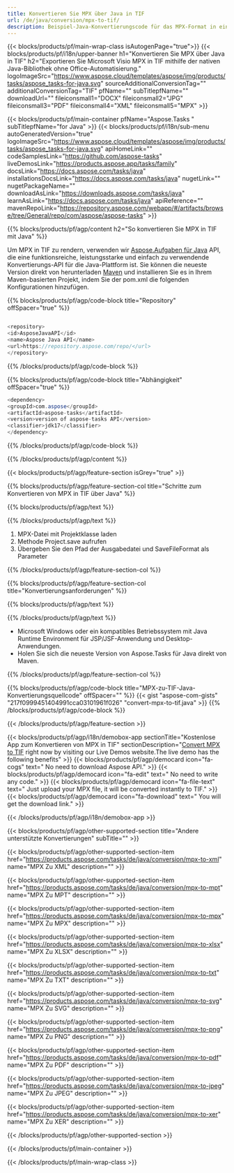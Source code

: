 ```yaml
---
title: Konvertieren Sie MPX über Java in TIF 
url: /de/java/conversion/mpx-to-tif/ 
description: Beispiel-Java-Konvertierungscode für das MPX-Format in eine TIF-Datei. Verwenden Sie diesen Beispielcode, um MPX in TIF in jeder Web- oder Desktop-Java-basierten Anwendung zu konvertieren.
---
```


{{< blocks/products/pf/main-wrap-class isAutogenPage="true">}}
{{< blocks/products/pf/i18n/upper-banner h1="Konvertieren Sie MPX über Java in TIF" h2="Exportieren Sie Microsoft Visio MPX in TIF mithilfe der nativen Java-Bibliothek ohne Office-Automatisierung." logoImageSrc="https://www.aspose.cloud/templates/aspose/img/products/tasks/aspose_tasks-for-java.svg" sourceAdditionalConversionTag="" additionalConversionTag="TIF" pfName="" subTitlepfName="" downloadUrl="" fileiconsmall1="DOCX" fileiconsmall2="JPG" fileiconsmall3="PDF" fileiconsmall4="XML" fileiconsmall5="MPX" >}}

{{< blocks/products/pf/main-container pfName="Aspose.Tasks " subTitlepfName="for Java" >}}
{{< blocks/products/pf/i18n/sub-menu autoGeneratedVersion="true" logoImageSrc="https://www.aspose.cloud/templates/aspose/img/products/tasks/aspose_tasks-for-java.svg" apiHomeLink="" codeSamplesLink="https://github.com/aspose-tasks" liveDemosLink="https://products.aspose.app/tasks/family" docsLink="https://docs.aspose.com/tasks/java" installationsDocsLink="https://docs.aspose.com/tasks/java" nugetLink="" nugetPackageName="" downloadAsLink="https://downloads.aspose.com/tasks/java" learnAsLink="https://docs.aspose.com/tasks/java" apiReference="" mavenRepoLink="https://repository.aspose.com/webapp/#/artifacts/browse/tree/General/repo/com/aspose/aspose-tasks" >}}

{{% blocks/products/pf/agp/content h2="So konvertieren Sie MPX in TIF mit Java" %}}

Um MPX in TIF zu rendern, verwenden wir
 [Aspose.Aufgaben für Java](https://products.aspose.com/tasks/java)
 API, die eine funktionsreiche, leistungsstarke und einfach zu verwendende Konvertierungs-API für die Java-Plattform ist. Sie können die neueste Version direkt von herunterladen
 [Maven](https://repository.aspose.com/webapp/#/artifacts/browse/tree/General/repo/com/aspose/aspose-tasks)
 und installieren Sie es in Ihrem Maven-basierten Projekt, indem Sie der pom.xml die folgenden Konfigurationen hinzufügen.

{{% blocks/products/pf/agp/code-block title="Repository" offSpacer="true" %}}

```cs

<repository>
<id>AsposeJavaAPI</id>
<name>Aspose Java API</name>
<url>https://repository.aspose.com/repo/</url>
</repository>

```

{{% /blocks/products/pf/agp/code-block %}}

{{% blocks/products/pf/agp/code-block title="Abhängigkeit" offSpacer="true" %}}

```cs
<dependency>
<groupId>com.aspose</groupId>
<artifactId>aspose-tasks</artifactId>
<version>version of aspose-tasks API</version>
<classifier>jdk17</classifier>
</dependency>

```

{{% /blocks/products/pf/agp/code-block %}}

{{% /blocks/products/pf/agp/content %}}

{{< blocks/products/pf/agp/feature-section isGrey="true" >}}

{{% blocks/products/pf/agp/feature-section-col title="Schritte zum Konvertieren von MPX in TIF über Java" %}}

{{% blocks/products/pf/agp/text %}}

{{% /blocks/products/pf/agp/text %}}

1. MPX-Datei mit Projektklasse laden
1. Methode Project.save aufrufen
1. Übergeben Sie den Pfad der Ausgabedatei und SaveFileFormat als Parameter

{{% /blocks/products/pf/agp/feature-section-col %}}

{{% blocks/products/pf/agp/feature-section-col title="Konvertierungsanforderungen" %}}

{{% blocks/products/pf/agp/text %}}

{{% /blocks/products/pf/agp/text %}}

- Microsoft Windows oder ein kompatibles Betriebssystem mit Java Runtime Environment für JSP/JSF-Anwendung und Desktop-Anwendungen.
- Holen Sie sich die neueste Version von Aspose.Tasks für Java direkt von Maven.

{{% /blocks/products/pf/agp/feature-section-col %}}

{{% blocks/products/pf/agp/code-block title="MPX-zu-TIF-Java-Konvertierungsquellcode" offSpacer="" %}}
{{< gist "aspose-com-gists" "217f0999451404991cca03101961f026" "convert-mpx-to-tif.java" >}}
{{% /blocks/products/pf/agp/code-block %}}

{{< /blocks/products/pf/agp/feature-section >}}

<!-- aboutfile Starts -->

{{< blocks/products/pf/agp/i18n/demobox-app sectionTitle="Kostenlose App zum Konvertieren von MPX in TIF" sectionDescription="[Convert MPX to TIF](https://products.aspose.app/tasks/conversion/mpx-to-tif) right now by visiting our Live Demos website.The live demo has the following benefits" >}}
        {{< blocks/products/pf/agp/democard icon="fa-cogs" text=" No need to download Aspose API." >}}
        {{< blocks/products/pf/agp/democard icon="fa-edit" text=" No need to write any code." >}}
        {{< blocks/products/pf/agp/democard icon="fa-file-text" text=" Just upload your MPX file, it will be converted instantly to TIF." >}}
        {{< blocks/products/pf/agp/democard icon="fa-download" text=" You will get the download link." >}}

{{< /blocks/products/pf/agp/i18n/demobox-app >}}

<!-- aboutfile Ends -->

{{< blocks/products/pf/agp/other-supported-section title="Andere unterstützte Konvertierungen" subTitle="" >}}

{{< blocks/products/pf/agp/other-supported-section-item href="https://products.aspose.com/tasks/de/java/conversion/mpx-to-xml" name="MPX Zu XML" description="" >}}

{{< blocks/products/pf/agp/other-supported-section-item href="https://products.aspose.com/tasks/de/java/conversion/mpx-to-mpt" name="MPX Zu MPT" description="" >}}

{{< blocks/products/pf/agp/other-supported-section-item href="https://products.aspose.com/tasks/de/java/conversion/mpx-to-mpx" name="MPX Zu MPX" description="" >}}

{{< blocks/products/pf/agp/other-supported-section-item href="https://products.aspose.com/tasks/de/java/conversion/mpx-to-xlsx" name="MPX Zu XLSX" description="" >}}

{{< blocks/products/pf/agp/other-supported-section-item href="https://products.aspose.com/tasks/de/java/conversion/mpx-to-txt" name="MPX Zu TXT" description="" >}}

{{< blocks/products/pf/agp/other-supported-section-item href="https://products.aspose.com/tasks/de/java/conversion/mpx-to-svg" name="MPX Zu SVG" description="" >}}

{{< blocks/products/pf/agp/other-supported-section-item href="https://products.aspose.com/tasks/de/java/conversion/mpx-to-png" name="MPX Zu PNG" description="" >}}

{{< blocks/products/pf/agp/other-supported-section-item href="https://products.aspose.com/tasks/de/java/conversion/mpx-to-pdf" name="MPX Zu PDF" description="" >}}

{{< blocks/products/pf/agp/other-supported-section-item href="https://products.aspose.com/tasks/de/java/conversion/mpx-to-jpeg" name="MPX Zu JPEG" description="" >}}

{{< blocks/products/pf/agp/other-supported-section-item href="https://products.aspose.com/tasks/de/java/conversion/mpx-to-xer" name="MPX Zu XER" description="" >}}



{{< /blocks/products/pf/agp/other-supported-section >}}

{{< /blocks/products/pf/main-container >}}
    
{{< /blocks/products/pf/main-wrap-class >}}